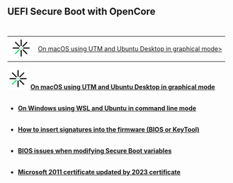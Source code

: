 ## UEFI Secure Boot with OpenCore<br><br>

<table>
  <tr>
    <td><img src="img/Digidentity.png" width="48px"></td>
    <td><a href="guide/UTM%20Ubuntu%20VM%20on%20macOS.md">On macOS using UTM and Ubuntu Desktop in graphical mode></td>
  </tr>
</table>

<img src="img/Digidentity.png" width="48px"></img> [**On macOS using UTM and Ubuntu Desktop in graphical mode**](guide/UTM%20Ubuntu%20VM%20on%20macOS.md)<br><br>

- [**On Windows using WSL and Ubuntu in command line mode**](guide/WSL%20Ubuntu%20VM%20on%20Windows.md)<br><br>

- [**How to insert signatures into the firmware (BIOS or KeyTool)**](guide/Insert%20keys%20into%20the%20firmware.md)<br><br>

- [**BIOS issues when modifying Secure Boot variables**](guide/BIOS%20issues%20and%20possible%20fixes.md)<br><br>

- [**Microsoft 2011 certificate updated by 2023 certificate**](guide/Windows%20UEFI%20CA%202023.md)

<!-- ![Icono](img/Digidentity.png) -->




